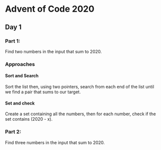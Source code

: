 # Advent of Code 2020

## Day 1

### Part 1:
Find two numbers in the input that sum to 2020.

### Approaches

#### Sort and Search
Sort the list then, using two pointers, search from each end of the list until
we find a pair that sums to our target.

#### Set and check
Create a set containing all the numbers, then for each number, check if the set
contains (2020 - x).

### Part 2:
Find three numbers in the input that sum to 2020.
